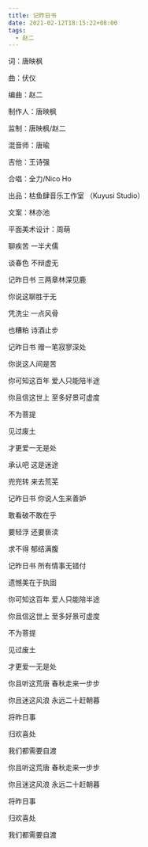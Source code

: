 ```yaml
---
title: 记昨日书
date: 2021-02-12T18:15:22+08:00
tags:
  - 赵二
---
```


词：唐映枫

曲：伏仪

编曲：赵二

制作人：唐映枫

监制：唐映枫/赵二

混音师：唐瑜

吉他：王诗强

合唱：全力/Nico Ho

出品：枯鱼肆音乐工作室 （Kuyusi  Studio）

文案：林亦池

平面美术设计：周萌

聊疾苦 一半犬儒

谈春色 不辩虚无

记昨日书 三两章林深见鹿

你说这聊胜于无

凭洗尘 一点风骨

也糟粕 诗酒止步

记昨日书 赠一笔寂寥深处

你说这人间是苦

你可知这百年 爱人只能陪半途

你且信这世上 至多好景可虚度

不为菩提

见过废土

才更爱一无是处

承认吧 这是迷途

兜兜转 来去荒芜

记昨日书 你说人生来善妒

敢看破不敢在乎

要轻浮 还要亵渎

求不得 郁结满腹

记昨日书 所有情事无错付

遗憾美在于执固

你可知这百年 爱人只能陪半途

你且信这世上 至多好景可虚度

不为菩提

见过废土

才更爱一无是处

你且听这荒唐 春秋走来一步步

你且迷这风浪 永远二十赶朝暮

将昨日事

归欢喜处

我们都需要自渡

你且听这荒唐 春秋走来一步步

你且迷这风浪 永远二十赶朝暮

将昨日事

归欢喜处

我们都需要自渡
